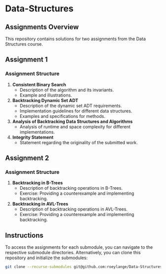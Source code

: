 # Data-Structures

## Assignments Overview

This repository contains solutions for two assignments from the Data Structures course.

## Assignment 1

### Assignment Structure

1. **Consistent Binary Search**
   - Description of the algorithm and its invariants.
   - Example and illustrations.
2. **Backtracking Dynamic Set ADT**
   - Description of the dynamic set ADT requirements.
   - Implementation guidelines for different data structures.
   - Examples and specifications for methods.
3. **Analysis of Backtracking Data Structures and Algorithms**
   - Analysis of runtime and space complexity for different implementations.
4. **Integrity Statement**
   - Statement regarding the originality of the submitted work.

## Assignment 2

### Assignment Structure

1. **Backtracking in B-Trees**
   - Description of backtracking operations in B-Trees.
   - Exercise: Providing a counterexample and implementing backtracking.
2. **Backtracking in AVL-Trees**
   - Description of backtracking operations in AVL-Trees.
   - Exercise: Providing a counterexample and implementing backtracking.

## Instructions

To access the assignments for each submodule, you can navigate to the respective submodule directories. Alternatively, you can clone this repository and initialize the submodules:

```bash
git clone --recurse-submodules git@github.com:roeylange/Data-Structures.git

